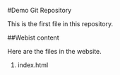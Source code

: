 #Demo Git Repository

This is the first file in this repository.

##Webist content

Here are the files in the website.

1. index.html
